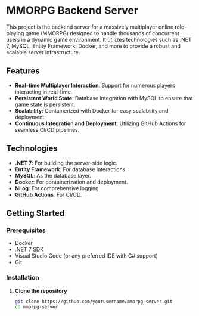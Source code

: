 # MMORPG Backend Server

This project is the backend server for a massively multiplayer online role-playing game (MMORPG) designed to handle thousands of concurrent users in a dynamic game environment. It utilizes technologies such as .NET 7, MySQL, Entity Framework, Docker, and more to provide a robust and scalable server infrastructure.

## Features

- **Real-time Multiplayer Interaction**: Support for numerous players interacting in real-time.
- **Persistent World State**: Database integration with MySQL to ensure that game state is persistent.
- **Scalability**: Containerized with Docker for easy scalability and deployment.
- **Continuous Integration and Deployment**: Utilizing GitHub Actions for seamless CI/CD pipelines.

## Technologies

- **.NET 7**: For building the server-side logic.
- **Entity Framework**: For database interactions.
- **MySQL**: As the database layer.
- **Docker**: For containerization and deployment.
- **NLog**: For comprehensive logging.
- **GitHub Actions**: For CI/CD.

## Getting Started

### Prerequisites

- Docker
- .NET 7 SDK
- Visual Studio Code (or any preferred IDE with C# support)
- Git

### Installation

1. **Clone the repository**
   ```bash
   git clone https://github.com/yourusername/mmorpg-server.git
   cd mmorpg-server
   ```
